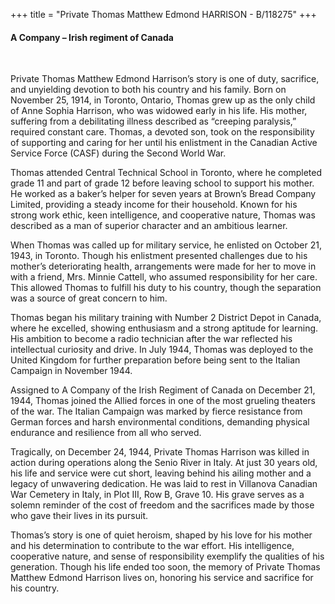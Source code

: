 +++
title = "Private Thomas Matthew Edmond HARRISON - B/118275"
+++

#### A Company – Irish regiment of Canada
<br>


Private Thomas Matthew Edmond Harrison’s story is one of duty, sacrifice, and unyielding devotion to both his country and his family. 
Born on November 25, 1914, in Toronto, Ontario, Thomas grew up as the only child of Anne Sophia Harrison, who was widowed early in his life. His mother, suffering from a debilitating illness described as “creeping paralysis,” required constant care. Thomas, a devoted son, took on the responsibility of supporting and caring for her until his enlistment in the Canadian Active Service Force (CASF) during the Second World War.

Thomas attended Central Technical School in Toronto, where he completed grade 11 and part of grade 12 before leaving school to support his mother. He worked as a baker’s helper for seven years at Brown’s Bread Company Limited, providing a steady income for their household. Known for his strong work ethic, keen intelligence, and cooperative nature, Thomas was described as a man of superior character and an ambitious learner.

When Thomas was called up for military service, he enlisted on October 21, 1943, in Toronto. Though his enlistment presented challenges due to his mother’s deteriorating health, arrangements were made for her to move in with a friend, Mrs. Minnie Cattell, who assumed responsibility for her care. This allowed Thomas to fulfill his duty to his country, though the separation was a source of great concern to him.

Thomas began his military training with Number 2 District Depot in Canada, where he excelled, showing enthusiasm and a strong aptitude for learning. His ambition to become a radio technician after the war reflected his intellectual curiosity and drive. In July 1944, Thomas was deployed to the United Kingdom for further preparation before being sent to the Italian Campaign in November 1944.

Assigned to A Company of the Irish Regiment of Canada on December 21, 1944, Thomas joined the Allied forces in one of the most grueling theaters of the war. The Italian Campaign was marked by fierce resistance from German forces and harsh environmental conditions, demanding physical endurance and resilience from all who served.

Tragically, on December 24, 1944, Private Thomas Harrison was killed in action during operations along the Senio River in Italy. At just 30 years old, his life and service were cut short, leaving behind his ailing mother and a legacy of unwavering dedication. 
He was laid to rest in Villanova Canadian War Cemetery in Italy, in Plot III, Row B, Grave 10. His grave serves as a solemn reminder of the cost of freedom and the sacrifices made by those who gave their lives in its pursuit.

Thomas’s story is one of quiet heroism, shaped by his love for his mother and his determination to contribute to the war effort. His intelligence, cooperative nature, and sense of responsibility exemplify the qualities of his generation. 
Though his life ended too soon, the memory of Private Thomas Matthew Edmond Harrison lives on, honoring his service and sacrifice for his country.
